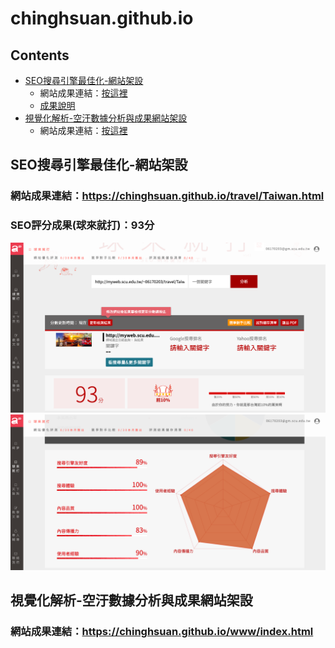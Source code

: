 # chinghsuan.github.io

## Contents
* [SEO搜尋引擎最佳化-網站架設](#SEO搜尋引擎最佳化-網站架設)
  * 網站成果連結：[按這裡](https://chinghsuan.github.io/travel/Taiwan.html)
  * [成果說明](#SEO評分成果(球來就打)：93分)
* [視覺化解析-空汙數據分析與成果網站架設](#視覺化解析-空汙數據分析與成果網站架設)
  * 網站成果連結：[按這裡](https://chinghsuan.github.io/www/index.html)
  
## SEO搜尋引擎最佳化-網站架設
### 網站成果連結：https://chinghsuan.github.io/travel/Taiwan.html
### SEO評分成果(球來就打)：93分


![SEO評分成果1](https://github.com/chinghsuan/chinghsuan.github.io/blob/master/img/SEO%E7%B6%B2%E7%AB%99%E8%A9%95%E5%88%86%E6%88%90%E6%9E%9C1.png "SEO評分成果1")
![SEO評分成果2](https://github.com/chinghsuan/chinghsuan.github.io/blob/master/img/SEO%E7%B6%B2%E7%AB%99%E8%A9%95%E5%88%86%E6%88%90%E6%9E%9C2.png "SEO評分成果2")

## 視覺化解析-空汙數據分析與成果網站架設
### **網站成果連結**：https://chinghsuan.github.io/www/index.html

